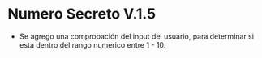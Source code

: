 <h1>Numero Secreto V.1.5</h1>

- Se agrego una comprobación del input del usuario, para determinar si esta dentro del rango numerico entre 1 - 10.
